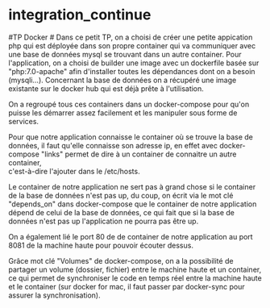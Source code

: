 # integration_continue

#TP Docker #
  Dans ce petit TP, on a choisi de créer une petite appication php qui est déployée dans son propre container qui va
  communiquer avec une base de données mysql se trouvant dans un autre container. Pour l'application, on a choisi de
  builder une image avec un dockerfile basée sur "php:7.0-apache" afin d'installer toutes les dépendances dont on a
  besoin (mysqli...). Concernant la base de données on a récupéré une image existante sur le docker hub qui est déjà
  prête à l'utilisation.

  On a regroupé tous ces containers dans un docker-compose pour qu'on puisse les démarrer assez facilement et les
  manipuler sous forme de services.

  Pour que notre application connaisse le container où se trouve la base de données, il faut qu'elle connaisse son adresse
  ip, en effet avec docker-compose "links" permet de dire à un container de connaitre un autre container,  
  c'est-à-dire l'ajouter dans le /etc/hosts.

  Le container de notre application ne sert pas à grand chose si  le container de la base de données n'est pas up, du coup, on
  écrit via le mot clé "depends_on" dans docker-compose que le container de notre application dépend de celui de la base de
  données, ce qui fait que si la base de données n'est pas up l'application ne pourra pas être up.

  On a également lié le port 80 de de container de notre application au port 8081 de la machine haute pour pouvoir écouter
  dessus.

  Grâce mot clé "Volumes" de docker-compose, on a la possibilité de partager un volume (dossier, fichier) entre le machine haute
  et un container, ce qui permet de synchroniser le code en temps réel entre la machine haute et le container (sur docker for
  mac, il faut passer par docker-sync pour assurer la synchronisation).

